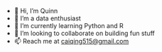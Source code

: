- 👋 Hi, I’m Quinn
- 👀 I’m a data enthusiast
- 🌱 I’m currently learning Python and R
- 💞️ I’m looking to collaborate on building fun stuff
- 📫 Reach me at caiqing515@gmail.com

<!---
cai5080/cai5080 is a ✨ special ✨ repository because its `README.md` (this file) appears on your GitHub profile.
You can click the Preview link to take a look at your changes.
--->
